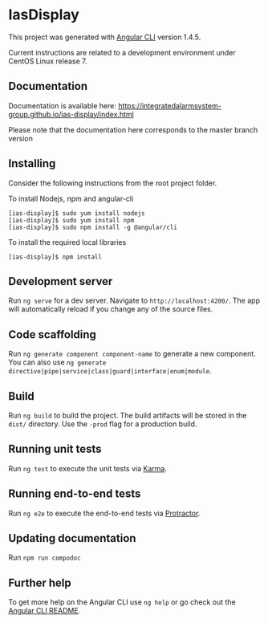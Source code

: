 # IasDisplay

This project was generated with [Angular CLI](https://github.com/angular/angular-cli) version 1.4.5.

Current instructions are related to a development environment under CentOS Linux release 7.

## Documentation
Documentation is available here:
https://integratedalarmsystem-group.github.io/ias-display/index.html

Please note that the documentation here corresponds to the master branch version

## Installing

Consider the following instructions from the root project folder.

To install Nodejs, npm and angular-cli

```
[ias-display]$ sudo yum install nodejs
[ias-display]$ sudo yum install npm
[ias-display]$ sudo npm install -g @angular/cli
```

To install the required local libraries

```
[ias-display]$ npm install
```

## Development server

Run `ng serve` for a dev server. Navigate to `http://localhost:4200/`. The app will automatically reload if you change any of the source files.

## Code scaffolding

Run `ng generate component component-name` to generate a new component. You can also use `ng generate directive|pipe|service|class|guard|interface|enum|module`.

## Build

Run `ng build` to build the project. The build artifacts will be stored in the `dist/` directory. Use the `-prod` flag for a production build.

## Running unit tests

Run `ng test` to execute the unit tests via [Karma](https://karma-runner.github.io).

## Running end-to-end tests

Run `ng e2e` to execute the end-to-end tests via [Protractor](http://www.protractortest.org/).

## Updating documentation

Run `npm run compodoc`

## Further help

To get more help on the Angular CLI use `ng help` or go check out the [Angular CLI README](https://github.com/angular/angular-cli/blob/master/README.md).
